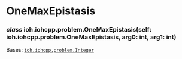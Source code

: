 # OneMaxEpistasis


### _class_ ioh.iohcpp.problem.OneMaxEpistasis(self: ioh.iohcpp.problem.OneMaxEpistasis, arg0: int, arg1: int)
Bases: [`ioh.iohcpp.problem.Integer`](ioh.iohcpp.problem.Integer.md#ioh.iohcpp.problem.Integer)
